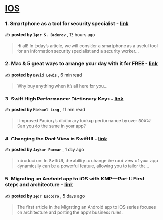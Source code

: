 
<h1><a href=https://medium.com/tag/ios/recommended target="_blank" rel="noopener noreferrer">IOS</a></h1>
<h3>1. Smartphone as a tool for security specialist - <a href=https://medium.com/@ibederov_en/smartphone-as-a-tool-for-security-specialist-dd1372dc3ac0?source=tag_recommended_feed---------0-84----------ios----------7a8e2e0d_5a2a_4d84_818e_ea4162f2a355------- target="_blank" rel="noopener noreferrer">link</a></h3>

✍️ **posted by `Igor S. Bederov`** <date> , 12 hours ago</date>

<blockquote>Hi all! In today’s article, we will consider a smartphone as a useful tool for an information security specialist and a security worker…</blockquote>

<h3>2. Mac & 5 great ways to arrange your day with it for FREE - <a href=https://medium.com/macoclock/mac-5-great-ways-to-arrange-your-day-with-it-for-free-fa6335f5671a?source=tag_recommended_feed---------1-107----------ios----------7a8e2e0d_5a2a_4d84_818e_ea4162f2a355------- target="_blank" rel="noopener noreferrer">link</a></h3>

✍️ **posted by `David Lewis`** <date> , 6 min read</date>

<blockquote>Why buy anything when it’s all here for you…</blockquote>

<h3>3. Swift High Performance: Dictionary Keys - <a href=https://medium.com/better-programming/high-peformance-dictionary-keys-370dd0b525ac?source=tag_recommended_feed---------2-85----------ios----------7a8e2e0d_5a2a_4d84_818e_ea4162f2a355------- target="_blank" rel="noopener noreferrer">link</a></h3>

✍️ **posted by `Michael Long`** <date> , 11 min read</date>

<blockquote>I improved Factory’s dictionary lookup performance by over 500%! Can you do the same in your app?</blockquote>

<h3>4. Changing the Root View in SwiftUI - <a href=https://medium.com/@jaykar.parmar/changing-the-root-view-in-swiftui-5aaaf1c1d66?source=tag_recommended_feed---------3-84----------ios----------7a8e2e0d_5a2a_4d84_818e_ea4162f2a355------- target="_blank" rel="noopener noreferrer">link</a></h3>

✍️ **posted by `Jaykar Parmar`** <date> , 1 day ago</date>

<blockquote>Introduction: In SwiftUI, the ability to change the root view of your app dynamically can be a powerful feature, allowing you to tailor the…</blockquote>

<h3>5. Migrating an Android app to iOS with KMP — Part I: First steps and architecture - <a href=https://medium.com/proandroiddev/migrating-an-android-app-to-ios-with-kmp-part-i-first-steps-and-architecture-cd151a930bc9?source=tag_recommended_feed---------4-107----------ios----------7a8e2e0d_5a2a_4d84_818e_ea4162f2a355------- target="_blank" rel="noopener noreferrer">link</a></h3>

✍️ **posted by `Igor Escodro`** <date> , 5 days ago</date>

<blockquote>The first article in the Migrating an Android app to iOS series focuses on architecture and porting the app’s business rules.</blockquote>

